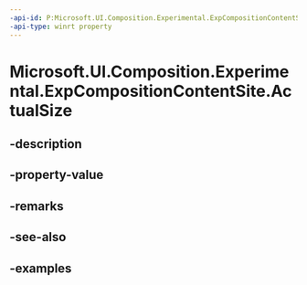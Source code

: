 ```yaml
---
-api-id: P:Microsoft.UI.Composition.Experimental.ExpCompositionContentSite.ActualSize
-api-type: winrt property
---
```


# Microsoft.UI.Composition.Experimental.ExpCompositionContentSite.ActualSize

<!--
public System.Numerics.Vector2 ActualSize { get; set; }
-->


## -description

## -property-value

## -remarks

## -see-also

## -examples


